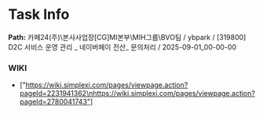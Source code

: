 # Task Info

**Path:** 카페24(주)\본사사업장\[CG]MI본부\MIH그룹\BVO팀 / ybpark / [319800] D2C 서비스 운영 관리 _ 네이버페이 전산_ 문의처리 / 2025-09-01_00-00-00

### WIKI
- ["https://wiki.simplexi.com/pages/viewpage.action?pageId=2231941362\nhttps://wiki.simplexi.com/pages/viewpage.action?pageId=2780041743"]


